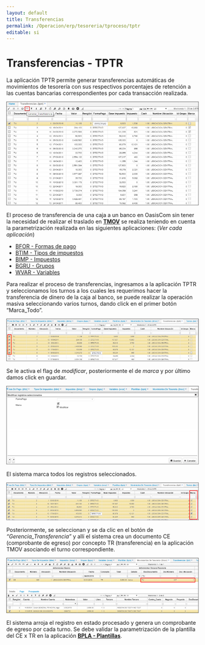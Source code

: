 ```yaml
---
layout: default
title: Transferencias
permalink: /Operacion/erp/tesoreria/tproceso/tptr
editable: si
---
```


# Transferencias - TPTR

La aplicación TPTR permite generar transferencias automáticas de movimientos de tesorería con sus respectivos porcentajes de retención a las cuentas bancarias correspondientes por cada transacción realizada.  

![](tptr.png)

El proceso de transferencia de una caja a un banco en OasisCom sin tener la necesidad de realizar el traslado en [**TMOV**](http://docs.oasiscom.com/Operacion/erp/tesoreria/tmovimient/tmov) se realiza teniendo en cuenta la parametrización realizada en las siguientes aplicaciones: (_Ver cada aplicación_) 

* [BFOR - Formas de pago](http://docs.oasiscom.com/Operacion/common/bcomer/bfor#parametrización-para-las-transferencias-de-dinero)
* [BTIM - Tipos de impuestos](http://docs.oasiscom.com/Operacion/common/bimpu/btim#parametrización-para-las-transferencias-de-dinero)
* [BIMP - Impuestos](http://docs.oasiscom.com/Operacion/common/bimpu/bimp#parametrizaci%C3%B3n-para-las-transferencias-de-dinero)
* [BGRU - Grupos](http://docs.oasiscom.com/Operacion/common/bcuenta/bgru#parametrizaci%C3%B3n-para-las-transferencias-de-dinero)
* [WVAR - Variables](http://docs.oasiscom.com/Operacion/dss/bsc/wbasica/wvar#parametrizaci%C3%B3n-para-las-transferencias-de-dinero)


Para realizar el proceso de transferencias, ingresamos a la aplicación TPTR y seleccionamos los turnos a los cuales les requerimos hacer la transferencia de dinero de la caja al banco, se puede realizar la operación masiva seleccionando varios turnos, dando click en el primer botón “Marca_Todo”.  

![](tptr1.png)

Se le activa el flag de _modificar_, posteriormente el de _marca_ y por último damos click en guardar.  

![](tptr2.png)

El sistema marca todos los registros seleccionados.  

![](tptr3.png)

Posteriormente, se seleccionan y se da clic en el botón de _“Gerencia_Transferencia”_ y allí el sistema crea un documento CE (comprobante de egreso) por concepto TR (transferencia) en la aplicación TMOV asociando el turno correspondiente.  

![](tptr4.png)

El sistema arroja el registro en estado procesado y genera un comprobante de egreso por cada turno. Se debe validar la parametrización de la plantilla del CE x TR en la aplicación [**BPLA - Plantillas**](http://docs.oasiscom.com/Operacion/common/bcuenta/bpla).  

